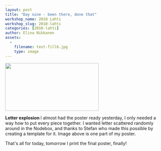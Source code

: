 ```yaml
---
layout: post
title: "Day nine - been there, done that"
workshop_name: 2010 Lahti
workshop_slug: 2010-lahti
categories: [2010-lahti]
author: Elina Nikkanen
assets:
  -
    filename: text-fill6.jpg
    type: image
---
```

<a href="http://workshops.nodebox.net/2010/wp-content/uploads/text-fill6.jpg"><img class="alignnone size-medium wp-image-700" title="text-fill6" src="http://workshops.nodebox.net/2010/wp-content/uploads/text-fill6-300x153.jpg" alt="" width="300" height="153" /></a>

<strong>Letter explosion
<span style="font-weight: normal;">I almost had the poster ready yesterday, I only needed a way how to put every piece together. I wanted letter scattered randomly around in the Nodebox, and thanks to Stefan who made this possible by creating a template for it. Image above is one part of my poster.</span></strong>

<strong><span style="font-weight: normal;">That's all for today, tomorrow I print the final poster, finally!</span></strong>

